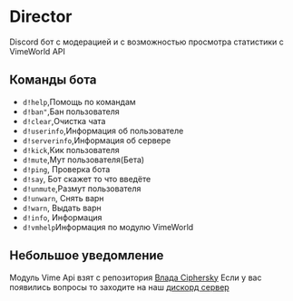 # Director
Discord бот с модерацией и с возможностью просмотра статистики с VimeWorld API 

## Команды бота
- `d!help`,Помощь по командам
- `d!ban"`,Бан пользователя
- `d!clear`,Очистка чата
- `d!userinfo`,Информация об пользователе
- `d!serverinfo`,Информация об сервере
- `d!kick`,Кик пользователя
- `d!mute`,Мут пользователя(Бета)
- `d!ping`, Проверка бота
- `d!say`, Бот скажет то что введёте
- `d!unmute`,Размут пользователя
- `d!unwarn`, Снять варн
- `d!warn`, Выдать варн
- `d!info`, Информация
- `d!vmhelp`Информация по модулю VimeWorld
## Небольшое уведомление
Модуль Vime Api взят с репозитория [Влада Ciphersky](https://github.com/vladciphersky/vimestats)
Если у вас появились вопросы то заходите на наш [дискорд сервер](https://discord.gg/uX8PdJX)
